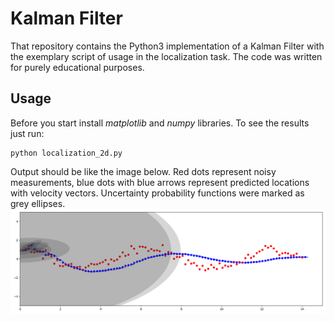 # Kalman Filter

That repository contains the Python3 implementation of a Kalman Filter with the exemplary 
script of usage in the localization task. The code was written for purely educational purposes.

## Usage

Before you start install *matplotlib* and *numpy* libraries. 
To see the results just run: 

```
python localization_2d.py
```

Output should be like the image below. Red dots represent noisy measurements, blue dots with blue arrows
represent predicted locations with velocity vectors. 
Uncertainty probability functions were marked as grey ellipses.
![Localization](img/tracking_cos.png "")